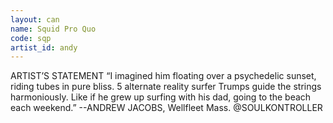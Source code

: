 ```yaml
---
layout: can
name: Squid Pro Quo
code: sqp
artist_id: andy
---
```


<div>
ARTIST’S STATEMENT
“I imagined him floating over a psychedelic sunset, riding tubes in pure bliss. 5 alternate reality surfer Trumps guide the strings harmoniously. Like if he grew up surfing with his dad, going to the beach each weekend.”
--ANDREW JACOBS, Wellfleet Mass.
@SOULKONTROLLER
</div>